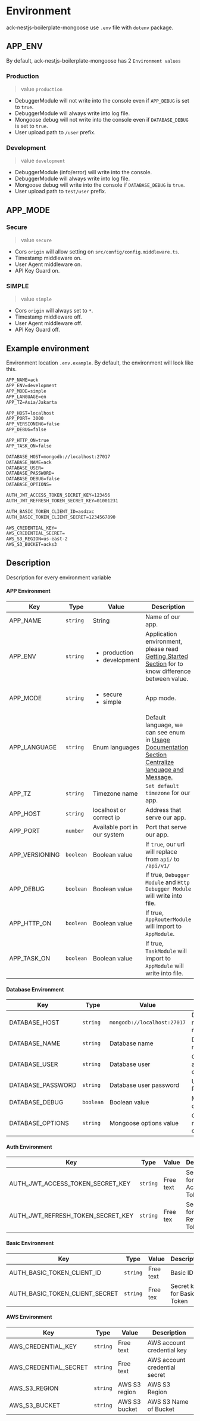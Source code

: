 # Environment

ack-nestjs-boilerplate-mongoose use `.env` file with `dotenv` package.

## APP_ENV

By default, ack-nestjs-boilerplate-mongoose has 2 `Environment values`

### Production

> value `production`

* DebuggerModule will not write into the console even if `APP_DEBUG` is set to `true`.
* DebuggerModule will always write into log file.
* Mongoose debug will not write into the console even if `DATABASE_DEBUG` is set to `true`.
* User upload path to `/user` prefix.

### Development

> value `development`

* DebuggerModule (info/error) will write into the console.
* DebuggerModule will always write into log file.
* Mongoose debug will write into the console if `DATABASE_DEBUG` is `true`.
* User upload path to `test/user` prefix.

## APP_MODE

### Secure

> value `secure`

* Cors `origin` will allow setting on `src/config/config.middleware.ts`.
* Timestamp middleware on.
* User Agent middleware on.
* API Key Guard on.

### SIMPLE

> value `simple`

* Cors `origin` will always set to `*`.
* Timestamp middleware off.
* User Agent middleware off.
* API Key Guard off.

## Example environment

Environment location `.env.example`. By default, the environment will look like this.

```txt
APP_NAME=ack
APP_ENV=development
APP_MODE=simple
APP_LANGUAGE=en
APP_TZ=Asia/Jakarta

APP_HOST=localhost
APP_PORT= 3000
APP_VERSIONING=false
APP_DEBUG=false

APP_HTTP_ON=true
APP_TASK_ON=false

DATABASE_HOST=mongodb://localhost:27017
DATABASE_NAME=ack
DATABASE_USER=
DATABASE_PASSWORD=
DATABASE_DEBUG=false
DATABASE_OPTIONS=

AUTH_JWT_ACCESS_TOKEN_SECRET_KEY=123456
AUTH_JWT_REFRESH_TOKEN_SECRET_KEY=01001231

AUTH_BASIC_TOKEN_CLIENT_ID=asdzxc
AUTH_BASIC_TOKEN_CLIENT_SECRET=1234567890

AWS_CREDENTIAL_KEY=
AWS_CREDENTIAL_SECRET=
AWS_S3_REGION=us-east-2
AWS_S3_BUCKET=acks3
```

## Description

Description for every environment variable

<!-- tabs:start -->

#### **APP Environment**

| Key | Type | Value | Description |
| ---- | ---- | ---- | ---- |
| APP\_NAME | `string` | String | Name of our app. |
| APP\_ENV | `string` | <ul><li>production</li><li>development</li></ul> | Application environment, please read [Getting Started Section](/getting-started/readme) for to know difference between value. |
| APP\_MODE | `string` | <ul><li>secure</li><li>simple</li></ul> | App mode. |
| APP\_LANGUAGE | `string` | Enum languages | Default language, we can see enum in [Usage Documentation Section Centralize language and Message.](/documentation/language) |
| APP\_TZ | `string` | Timezone name | `Set default timezone` for our app. |
| APP\_HOST | `string` | localhost or correct ip | Address that serve our app. |
| APP\_PORT | `number` | Available port in our system | Port that serve our app. |
| APP\_VERSIONING | `boolean` | Boolean value | If `true`, our url will replace from `api/` to `/api/v1/` |
| APP\_DEBUG | `boolean` | Boolean value | If true, `Debugger Module` and `Http Debugger Module` will write into file. |
| APP\_HTTP\_ON | `boolean` | Boolean value | If true, `AppRouterModule` will import to `AppModule`. |
| APP\_TASK\_ON | `boolean` | Boolean value | If true, `TaskModule` will import to `AppModule` will write into file. |

#### **Database Environment**

| Key | Type | Value | Description |
| ---- | ---- | ---- | ----|
| DATABASE\_HOST | `string` | `mongodb://localhost:27017` | Database url, representative mongoose url |
| DATABASE\_NAME | `string` | Database name | Database name |
| DATABASE\_USER | `string` | Database user | Our user for accessing the database |
| DATABASE\_PASSWORD | `string` | Database user password | User Password |
| DATABASE\_DEBUG | `boolean` | Boolean value | Mongoose debug mode |
| DATABASE\_OPTIONS | `string` | Mongoose options value | Other mongoose options |

#### **Auth Environment**

| Key | Type | Value | Description |
| ---- | ---- | ---- | ---- |
| AUTH\_JWT\_ACCESS\_TOKEN\_SECRET\_KEY  | `string` | Free text | Secret key for JWT Access Token  |
| AUTH\_JWT\_REFRESH\_TOKEN\_SECRET\_KEY | `string` | Free tex  | Secret key for JWT Refresh Token |

#### **Basic Environment**

| Key | Type | Value | Description |
| ---- | ---- | ---- | ---- |
| AUTH\_BASIC\_TOKEN\_CLIENT\_ID  | `string` | Free text | Basic ID  |
| AUTH\_BASIC\_TOKEN\_CLIENT\_SECRET | `string` | Free tex  | Secret key for Basic Token |

#### **AWS Environment**

| Key | Type | Value | Description |
| ---- | ---- | ---- | ---- |
| AWS\_CREDENTIAL\_KEY | `string` | Free text | AWS account credential key |
| AWS\_CREDENTIAL\_SECRET | `string` | Free text | AWS account credential secret |
| AWS\_S3\_REGION | `string` | AWS S3 region | AWS S3 Region |
| AWS\_S3\_BUCKET | `string` | AWS S3 bucket | AWS S3 Name of Bucket |

<!-- tabs:end -->